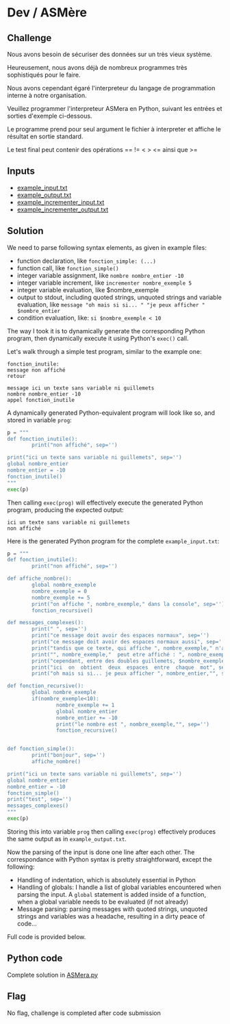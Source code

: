 # Dev / ASMère

## Challenge
Nous avons besoin de sécuriser des données sur un très vieux système.

Heureusement, nous avons déjà de nombreux programmes très sophistiqués pour le faire.

Nous avons cependant égaré l'interpreteur du langage de programmation interne à notre organisation.

Veuillez programmer l'interpreteur ASMera en Python, suivant les entrées et sorties d'exemple ci-dessous.

Le programme prend pour seul argument le fichier à interpreter et affiche le résultat en sortie standard.

Le test final peut contenir des opérations == != < > <= ainsi que >=

## Inputs
- [example_input.txt](./example_input.txt)
- [example_output.txt](./example_output.txt)
- [example_incrementer_input.txt](./example_incrementer_input.txt)
- [example_incrementer_output.txt](./example_incrementer_output.txt)

## Solution
We need to parse following syntax elements, as given in example files:
- function declaration, like `fonction_simple: (...)`
- function call, like `fonction_simple()`
- integer variable assignment, like `nombre nombre_entier -10`
- integer variable increment, like `incrementer nombre_exemple 5`
- integer variable evaluation, like $nombre_exemple
- output to stdout, including quoted strings, unquoted strings and variable evaluation, like `message "oh mais si si... " "je peux afficher " $nombre_entier`
- condition evaluation, like: `si $nombre_exemple < 10`

The way I took it is to dynamically generate the corresponding Python program, then dynamically execute it using Python's `exec()` call.

Let's walk through a simple test program, similar to the example one:
```
fonction_inutile:
message non affiché
retour

message ici un texte sans variable ni guillemets
nombre nombre_entier -10
appel fonction_inutile
```

A dynamically generated Python-equivalent program will look like so, and stored in variable `prog`:
```python
p = """
def fonction_inutile():
        print("non affiché", sep='')

print("ici un texte sans variable ni guillemets", sep='')
global nombre_entier
nombre_entier = -10
fonction_inutile()
"""
exec(p)
```

Then calling `exec(prog)` will effectively execute the generated Python program, producing the expected output:
```
ici un texte sans variable ni guillemets
non affiché
```

Here is the generated Python program for the complete `example_input.txt`:
```python
p = """
def fonction_inutile():
        print("non affiché", sep='')

def affiche_nombre():
        global nombre_exemple
        nombre_exemple = 0
        nombre_exemple += 5
        print("on affiche ", nombre_exemple," dans la console", sep='')
        fonction_recursive()

def messages_complexes():
        print(" ", sep='')
        print("ce message doit avoir des espaces normaux", sep='')
        print("ce message doit avoir des espaces normaux aussi", sep='')
        print("tandis que ce texte, qui affiche ", nombre_exemple," n'aura que des espaces uniques", sep='')
        print("", nombre_exemple,"  peut etre affiché : ", nombre_exemple," et affiché de nouveau : ", nombre_entier," et voilà !", sep='')
        print("cependant, entre des doubles guillemets, $nombre_exemple s'affiche '$nombre_exemple'", sep='')
        print("ici  on  obtient  deux  espaces  entre  chaque  mot", sep='')
        print("oh mais si si... je peux afficher ", nombre_entier,"", sep='')

def fonction_recursive():
        global nombre_exemple
        if(nombre_exemple<10):
                nombre_exemple += 1
                global nombre_entier
                nombre_entier += -10
                print("le nombre est ", nombre_exemple,"", sep='')
                fonction_recursive()


def fonction_simple():
        print("bonjour", sep='')
        affiche_nombre()

print("ici un texte sans variable ni guillemets", sep='')
global nombre_entier
nombre_entier = -10
fonction_simple()
print("test", sep='')
messages_complexes()
"""
exec(p)
```

Storing this into variable `prog` then calling `exec(prog)` effectively produces the same output as in `example_output.txt`.

Now the parsing of the input is done one line after each other. The correspondance with Python syntax is pretty straightforward, except the following:
- Handling of indentation, which is absolutely essential in Python
- Handling of globals: I handle a list of global variables encountered when parsing the input. A `global` statement is added inside of a function, when a global variable needs to be evaluated (if not already)
- Message parsing: parsing messages with quoted strings, unquoted strings and variables was a headache, resulting in a dirty peace of code...

Full code is provided below.

## Python code
Complete solution in [ASMera.py](./ASMera.py)

## Flag
No flag, challenge is completed after code submission
